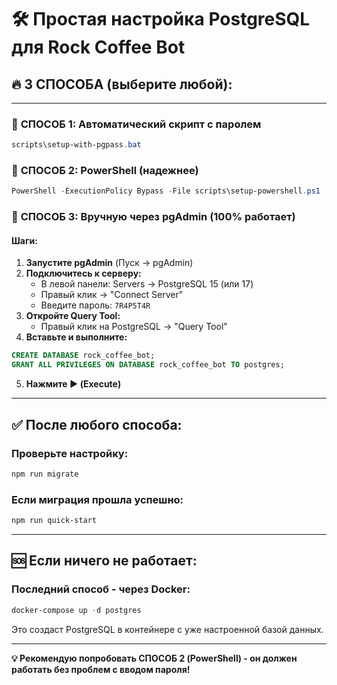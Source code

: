 # 🛠️ Простая настройка PostgreSQL для Rock Coffee Bot

## 🔥 **3 СПОСОБА (выберите любой):**

---

### 🚀 **СПОСОБ 1: Автоматический скрипт с паролем**
```powershell
scripts\setup-with-pgpass.bat
```

### 🚀 **СПОСОБ 2: PowerShell (надежнее)**
```powershell
PowerShell -ExecutionPolicy Bypass -File scripts\setup-powershell.ps1
```

### 🚀 **СПОСОБ 3: Вручную через pgAdmin (100% работает)**

#### Шаги:
1. **Запустите pgAdmin** (Пуск → pgAdmin)
2. **Подключитесь к серверу:**
   - В левой панели: Servers → PostgreSQL 15 (или 17)
   - Правый клик → "Connect Server" 
   - Введите пароль: `7R4P5T4R`
3. **Откройте Query Tool:**
   - Правый клик на PostgreSQL → "Query Tool"
4. **Вставьте и выполните:**
```sql
CREATE DATABASE rock_coffee_bot;
GRANT ALL PRIVILEGES ON DATABASE rock_coffee_bot TO postgres;
```
5. **Нажмите ▶️ (Execute)**

---

## ✅ **После любого способа:**

### Проверьте настройку:
```powershell
npm run migrate
```

### Если миграция прошла успешно:
```powershell
npm run quick-start
```

---

## 🆘 **Если ничего не работает:**

### Последний способ - через Docker:
```powershell
docker-compose up -d postgres
```
Это создаст PostgreSQL в контейнере с уже настроенной базой данных.

---

**💡 Рекомендую попробовать СПОСОБ 2 (PowerShell) - он должен работать без проблем с вводом пароля!**